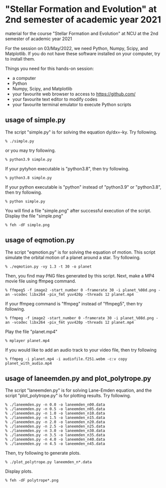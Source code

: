 # "Stellar Formation and Evolution" at 2nd semester of academic year 2021
material for the course "Stellar Formation and Evolution" at NCU at the 2nd semester of academic year 2021

For the session on 03/May/2022, we need Python, Numpy, Scipy, and Matplotlib.
If you do not have these software installed on your computer, try to install them.

Things you need for this hands-on session:
- a computer
- Python
- Numpy, Scipy, and Matplotlib
- your favourite web browser to access to https://github.com/
- your favourite text editor to modify codes
- your favourite terminal emulator to execute Python scripts

## usage of simple.py
The script "simple.py" is for solving the equation dy/dx=-ky.
Try following.
```
% ./simple.py
```
or you may try following.
```
% python3.9 simple.py
```
If your pytyhon executable is "python3.8", then try following.
```
% python3.8 simple.py
```
If your python executable is "python" instead of "python3.9" or "python3.8", then try following.
```
% python simple.py
```
You will find a file "simple.png" after successful execution of the script.
Display the file "simple.png"
```
% feh -dF simple.png
```

## usage of eqmotion.py
The script "eqmotion.py" is for solving the equation of motion.
This script simulate the orbital motion of a planet around a star.
Try following.
```
% ./eqmotion.py -vy 1.3 -t 30 -o planet
```
Then, you find may PNG files generated by this script.
Next, make a MP4 movie file using ffmpeg command.
```
% ffmpeg5 -f image2 -start_number 0 -framerate 30 -i planet_%08d.png -an -vcodec libx264 -pix_fmt yuv420p -threads 12 planet.mp4
```
If your ffmpeg command is "ffmpeg" instead of "ffmpeg5", then try following.
```
% ffmpeg -f image2 -start_number 0 -framerate 30 -i planet_%08d.png -an -vcodec libx264 -pix_fmt yuv420p -threads 12 planet.mp4
```
Play the file "planet.mp4"
```
% mplayer planet.mp4
```
If you would like to add an audio track to your video file, then try following
```
% ffmpeg -i planet.mp4 -i audiofile.f251.webm -c:v copy planet_with_audio.mp4
```

## usage of laneemden.py and plot_polytrope.py
The script "laneemden.py" is for solving Lane-Emden equation, and the script "plot_polytrope.py" is for plotting results.
Try following.
```
% ./laneemden.py -n 0.0 -o laneemden_n00.data
% ./laneemden.py -n 0.5 -o laneemden_n05.data
% ./laneemden.py -n 1.0 -o laneemden_n10.data
% ./laneemden.py -n 1.5 -o laneemden_n15.data
% ./laneemden.py -n 2.0 -o laneemden_n20.data
% ./laneemden.py -n 2.5 -o laneemden_n25.data
% ./laneemden.py -n 3.0 -o laneemden_n30.data
% ./laneemden.py -n 3.5 -o laneemden_n35.data
% ./laneemden.py -n 4.0 -o laneemden_n40.data
% ./laneemden.py -n 4.5 -o laneemden_n45.data
```
Then, try following to generate plots.
```
% ./plot_polytrope.py laneemden_n*.data
```
Display plots.
```
% feh -dF polytrope*.png
```
